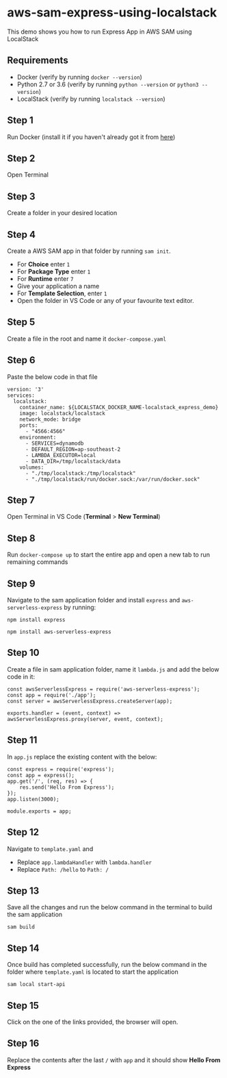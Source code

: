 # aws-sam-express-using-localstack
This demo shows you how to run Express App in AWS SAM using LocalStack

## Requirements
* Docker (verify by running `docker --version`)
* Python 2.7 or 3.6 (verify by running `python --version` or `python3 --version`)
* LocalStack (verify by running `localstack --version`)

## Step 1
Run Docker (install it if you haven't already got it from [here](https://www.docker.com/get-started))

## Step 2
Open Terminal

## Step 3
Create a folder in your desired location

## Step 4
Create a AWS SAM app in that folder by running `sam init`. 
*   For **Choice** enter `1`
*   For **Package Type** enter `1`
*   For **Runtime** enter `7`
*   Give your application a name
*   For **Template Selection**, enter `1`
*   Open the folder in VS Code or any of your favourite text editor.

## Step 5
Create a file in the root and name it `docker-compose.yaml`

## Step 6
Paste the below code in that file

```
version: '3'
services:
  localstack:
    container_name: ${LOCALSTACK_DOCKER_NAME-localstack_express_demo}
    image: localstack/localstack
    network_mode: bridge
    ports:
      - "4566:4566"
    environment:
      - SERVICES=dynamodb
      - DEFAULT_REGION=ap-southeast-2
      - LAMBDA_EXECUTOR=local
      - DATA_DIR=/tmp/localstack/data
    volumes:
      - "./tmp/localstack:/tmp/localstack"
      - "./tmp/localstack/run/docker.sock:/var/run/docker.sock"
```

## Step 7
Open Terminal in VS Code (**Terminal** > **New Terminal**)

## Step 8
Run `docker-compose up` to start the entire app and open a new tab to run remaining commands

## Step 9
Navigate to the sam application folder and install `express` and `aws-serverless-express` by running:
```
npm install express
```
```
npm install aws-serverless-express
```

## Step 10
Create a file in sam application folder, name it `lambda.js` and add the below code in it:

```
const awsServerlessExpress = require('aws-serverless-express');
const app = require('./app');
const server = awsServerlessExpress.createServer(app);

exports.handler = (event, context) => awsServerlessExpress.proxy(server, event, context);

```

## Step 11
In `app.js` replace the existing content with the below:

```
const express = require('express');
const app = express();
app.get('/', (req, res) => {
    res.send('Hello From Express');
});
app.listen(3000);

module.exports = app;

```

## Step 12
Navigate to `template.yaml` and 
*   Replace `app.lambdaHandler` with `lambda.handler`
*   Replace `Path: /hello` to `Path: /`

## Step 13
Save all the changes and run the below command in the terminal to build the sam application

```
sam build
```

## Step 14
Once build has completed successfully, run the below command in the folder where `template.yaml` is located to start the application

```
sam local start-api
```

## Step 15
Click on the one of the links provided, the browser will open. 

## Step 16
Replace the contents after the last `/` with `app` and it should show **Hello From Express**




